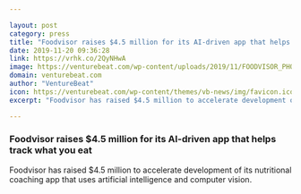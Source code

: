 ```yaml
---

layout: post
category: press
title: "Foodvisor raises $4.5 million for its AI-driven app that helps track what you eat"
date: 2019-11-20 09:36:28
link: https://vrhk.co/2QyNHwA
image: https://venturebeat.com/wp-content/uploads/2019/11/FOODVISOR_PHOTO_SCENE_SHRIMP_SALAD-e1574152973413.jpg?w=1200&strip=all
domain: venturebeat.com
author: "VentureBeat"
icon: https://venturebeat.com/wp-content/themes/vb-news/img/favicon.ico
excerpt: "Foodvisor has raised $4.5 million to accelerate development of its nutritional coaching app that uses artificial intelligence and computer vision."

---
```


### Foodvisor raises $4.5 million for its AI-driven app that helps track what you eat

Foodvisor has raised $4.5 million to accelerate development of its nutritional coaching app that uses artificial intelligence and computer vision.